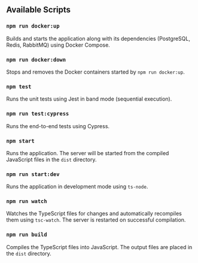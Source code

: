 ## Available Scripts

### `npm run docker:up`

Builds and starts the application along with its dependencies (PostgreSQL, Redis, RabbitMQ) using Docker Compose.

### `npm run docker:down`

Stops and removes the Docker containers started by `npm run docker:up`.

### `npm test`

Runs the unit tests using Jest in band mode (sequential execution).

### `npm run test:cypress`

Runs the end-to-end tests using Cypress.

### `npm start`

Runs the application. The server will be started from the compiled JavaScript files in the `dist` directory.

### `npm run start:dev`

Runs the application in development mode using `ts-node`.

### `npm run watch`

Watches the TypeScript files for changes and automatically recompiles them using `tsc-watch`. The server is restarted on successful compilation.

### `npm run build`

Compiles the TypeScript files into JavaScript. The output files are placed in the `dist` directory.